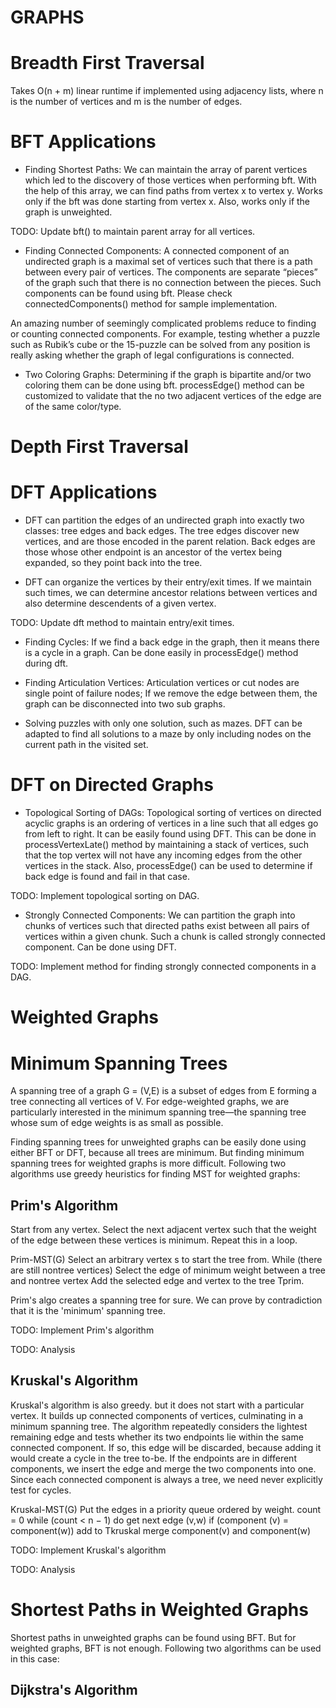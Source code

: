 GRAPHS
======


Breadth First Traversal
=======================
Takes O(n + m) linear runtime if implemented using adjacency lists,
where n is the number of vertices and m is the number of edges.


BFT Applications
================

* Finding Shortest Paths: We can maintain the array of parent vertices which
led to the discovery of those vertices when performing bft. With the help of
this array, we can find paths from vertex x to vertex y. Works only if the
bft was done starting from vertex x. Also, works only if the graph is
unweighted.

TODO: Update bft() to maintain parent array for all vertices.

* Finding Connected Components: A connected component of an undirected graph
is a maximal set of vertices such that there is a path between every pair of
vertices. The components are separate “pieces” of the graph such that there
is no connection between the pieces. Such components can be found using bft.
Please check connectedComponents() method for sample implementation.

An amazing number of seemingly complicated problems reduce to finding or
counting connected components. For example, testing whether a puzzle such as
Rubik’s cube or the 15-puzzle can be solved from any position is really asking
whether the graph of legal configurations is connected.

* Two Coloring Graphs: Determining if the graph is bipartite and/or two coloring
them can be done using bft. processEdge() method can be customized to validate
that the no two adjacent vertices of the edge are of the same color/type.



Depth First Traversal
=====================

DFT Applications
================

* DFT can partition the edges of an undirected graph into exactly two classes:
tree edges and back edges. The tree edges discover new vertices, and are those
encoded in the parent relation. Back edges are those whose other endpoint is
an ancestor of the vertex being expanded, so they point back into the tree.

* DFT can organize the vertices by their entry/exit times. If we maintain such
times, we can determine ancestor relations between vertices and also determine
descendents of a given vertex.

TODO: Update dft method to maintain entry/exit times.

* Finding Cycles: If we find a back edge in the graph, then it means there is
a cycle in a graph. Can be done easily in processEdge() method during dft.

* Finding Articulation Vertices: Articulation vertices or cut nodes are single
point of failure nodes; If we remove the edge between them, the graph can be
disconnected into two sub graphs.

* Solving puzzles with only one solution, such as mazes. DFT can be adapted
to find all solutions to a maze by only including nodes on the current path
in the visited set.


DFT on Directed Graphs
======================

* Topological Sorting of DAGs: Topological sorting of vertices on directed
acyclic graphs is an ordering of vertices in a line such that all edges go
from left to right. It can be easily found using DFT. This can be done in
processVertexLate() method by maintaining a stack of vertices, such that the
top vertex will not have any incoming edges from the other vertices in the
stack. Also, processEdge() can be used to determine if back edge is found and
fail in that case.

TODO: Implement topological sorting on DAG.

* Strongly Connected Components: We can partition the graph into chunks of
vertices such that directed paths exist between all pairs of vertices within
a given chunk. Such a chunk is called strongly connected component. Can be done
using DFT.

TODO: Implement method for finding strongly connected components in a DAG.


Weighted Graphs
===============


Minimum Spanning Trees
======================
A spanning tree of a graph G = (V,E) is a subset of edges from E forming a
tree connecting all vertices of V. For edge-weighted graphs, we are
particularly interested in the minimum spanning tree—the spanning tree whose
sum of edge weights is as small as possible.

Finding spanning trees for unweighted graphs can be easily done using either
BFT or DFT, because all trees are minimum. But finding minimum spanning trees
for weighted graphs is more difficult. Following two algorithms use greedy
heuristics for finding MST for weighted graphs:


Prim's Algorithm
----------------
Start from any vertex. Select the next adjacent vertex such that the weight
of the edge between these vertices is minimum. Repeat this in a loop.

Prim-MST(G)
    Select an arbitrary vertex s to start the tree from.
    While (there are still nontree vertices)
        Select the edge of minimum weight between a tree and nontree vertex
        Add the selected edge and vertex to the tree Tprim.

Prim's algo creates a spanning tree for sure. We can prove by contradiction
that it is the 'minimum' spanning tree.

TODO: Implement Prim's algorithm

TODO: Analysis


Kruskal's Algorithm
-------------------
Kruskal's algorithm is also greedy. but it does not start with a particular
vertex. It builds up connected components of vertices, culminating in a
minimum spanning tree. The algorithm repeatedly considers the lightest
remaining edge and tests whether its two endpoints lie within the same
connected component. If so, this edge will be discarded, because adding it
would create a cycle in the tree to-be. If the endpoints are in different
components, we insert the edge and merge the two components into one. Since
each connected component is always a tree, we need never explicitly test for
cycles.

Kruskal-MST(G)
    Put the edges in a priority queue ordered by weight.
    count = 0
    while (count < n − 1) do
        get next edge (v,w)
        if (component (v) = component(w))
            add to Tkruskal
            merge component(v) and component(w)

TODO: Implement Kruskal's algorithm

TODO: Analysis


Shortest Paths in Weighted Graphs
=================================
Shortest paths in unweighted graphs can be found using BFT. But for weighted
graphs, BFT is not enough. Following two algorithms can be used in this case:


Dijkstra's Algorithm
--------------------




